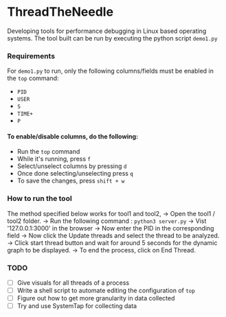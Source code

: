 # ThreadTheNeedle
Developing tools for performance debugging in Linux based operating systems. 
The tool built can be run by executing the python script `demo1.py`

### Requirements
For `demo1.py` to run, only the following columns/fields must be enabled in the `top` command: 
* `PID` 
* `USER` 
* `S` 
* `TIME+` 
* `P`

#### To enable/disable columns, do the following:
* Run the `top` command
* While it's running, press `f`
* Select/unselect columns by pressing `d`
* Once done selecting/unselecting press `q`
* To save the changes, press `shift + w`

### How to run the tool
The method specified below works for tool1 and tool2, 
-> Open the tool1 / tool2 folder.
-> Run the following command : `python3 server.py`
-> Vist '127.0.0.1:3000' in the browser
-> Now enter the PID in the corresponding field
-> Now click the Update threads and select the thread to be analyzed.
-> Click start thread button and wait for around 5 seconds for the dynamic graph to be displayed.
-> To end the process, click on End Thread.

### TODO
- [ ] Give visuals for all threads of a process
- [ ] Write a shell script to automate editing the configuration of `top`
- [ ] Figure out how to get more granularity in data collected
- [ ] Try and use SystemTap for collecting data

